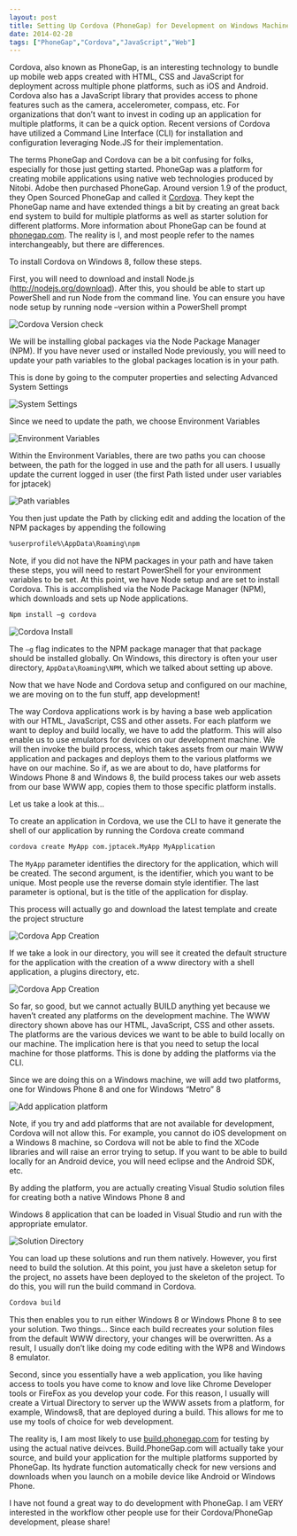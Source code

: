 ```yaml
---
layout: post
title: Setting Up Cordova (PhoneGap) for Development on Windows Machines
date: 2014-02-28
tags: ["PhoneGap","Cordova","JavaScript","Web"]
---
```


Cordova, also known as PhoneGap, is an interesting technology to bundle up mobile web apps created with HTML, CSS and JavaScript for deployment across multiple phone platforms, such as iOS and Android. Cordova also has a JavaScript library that provides access to phone features such as the camera, accelerometer, compass, etc. For organizations that don’t want to invest in coding up an application for multiple platforms, it can be a quick option.
Recent versions of Cordova have utilized a Command Line Interface (CLI) for installation and configuration leveraging Node.JS for their implementation.

The terms PhoneGap and Cordova can be a bit confusing for folks, especially for those just getting started. PhoneGap was a
platform for creating mobile applications using native web technologies produced by Nitobi. Adobe then purchased PhoneGap. Around
version 1.9 of the product, they Open Sourced PhoneGap and called it [Cordova](http://cordova.apache.org/). They kept the PhoneGap
 name and have extended things a bit by creating an great back end system to build for multiple platforms as well as starter solution
 for different platforms. More information about PhoneGap can be found at [phonegap.com](http://phonegap.com/). The reality is I,
 and most people refer to the names interchangeably, but there are differences.

To install Cordova on Windows 8, follow these steps.

First, you will need to download and install Node.js (http://nodejs.org/download). After this, you should be able to start up PowerShell and run Node from the command line. You can ensure you have node setup by running node –version within a PowerShell prompt

![Cordova Version check](nodeCheck.png)

We will be installing global packages via the Node Package Manager (NPM). If you have never used or installed Node previously, you will need to update your path variables to the global packages location is in your path.

This is done by going to the computer properties and selecting Advanced System Settings

![System Settings](systemSettings.png)

Since we need to update the path, we choose Environment Variables

![Environment Variables](envVariables.png)


Within the Environment Variables, there are two paths you can choose between, the path for the logged in use and the path for all users. I usually update the current logged in user (the first Path listed under user variables for jptacek)

![Path variables](pathVariables.png)

You then just update the Path by clicking edit and adding the location of the NPM packages by appending the following

```bash
%userprofile%\AppData\Roaming\npm
```

Note, if you did not have the NPM packages in your path and have taken these steps, you will need to restart PowerShell for your environment variables to be set.
At this point, we have Node setup and are set to install Cordova. This is accomplished via the Node Package Manager (NPM), which downloads and sets up Node applications.

```bash
Npm install –g cordova
```

![Cordova Install](cordovaInstall.png)

The ``–g`` flag indicates to the NPM package manager that that package should be installed globally. On Windows, this directory
is often your user directory, ``AppData\Roaming\NPM``, which we talked about setting up above.

Now that we have Node and Cordova setup and configured on our machine, we are moving on to the fun stuff, app development!

The way Cordova applications work is by having a base web application with our HTML, JavaScript, CSS and other assets. For each platform we want to deploy and build locally, we have to add the platform. This will also enable us to use emulators for devices on our development machine. We will then invoke the build process, which takes assets from our main WWW application and packages and deploys them to the various platforms we have on our machine. So if, as we are about to do, have platforms for Windows Phone 8 and Windows 8, the build process takes our web assets from our base WWW app, copies them to those specific platform installs.

Let us take a look at this…

To create an application in Cordova, we use the CLI to have it generate the shell of our application by running the Cordova create command

```bash
cordova create MyApp com.jptacek.MyApp MyApplication
```

The ``MyApp`` parameter identifies the directory for the application, which will be created. The second argument,
is the identifier, which you want to be unique. Most people use the reverse domain style identifier.
The last parameter is optional, but is the title of the application for display.

This process will actually go and download the latest template and create the project structure

![Cordova App Creation](appCreation.png)

If we take a look in our directory, you will see it created the default structure for the application with the creation of a www directory with a shell application, a plugins directory, etc.

![Cordova App Creation](directoryStructure.png)

So far, so good, but we cannot actually BUILD anything yet because we haven’t created any platforms on the development machine. The WWW directory shown above has our HTML, JavaScript, CSS and other assets. The platforms are the various devices we want to be able to build locally on our machine. The implication here is that you need to setup the local machine for those platforms. This is done by adding the platforms via the CLI.

Since we are doing this on a Windows machine, we will add two platforms, one for Windows Phone 8 and one for Windows “Metro” 8

![Add application platform](addPlatform.png)

Note, if you try and add platforms that are not available for development, Cordova will not allow this. For example, you cannot do iOS development on a Windows 8 machine, so Cordova will not be able to find the XCode libraries and will raise an error trying to setup. If you want to be able to build locally for an Android device, you will need eclipse and the Android SDK, etc.

By adding the platform, you are actually creating Visual Studio solution files for creating both a native Windows Phone 8 and


Windows 8 application that can be loaded in Visual Studio and run with the appropriate emulator.

![Solution Directory](slnDirectory.png)

You can load up these solutions and run them natively. However, you first need to build the solution. At this point, you just have a skeleton setup for the project, no assets have been deployed to the skeleton of the project. To do this, you will run the build command in Cordova.

```bash
Cordova build
```

This then enables you to run either Windows 8 or Windows Phone 8 to see your solution. Two things… Since each build recreates your solution files from the default WWW directory, your changes will be overwritten. As a result, I usually don’t like doing my code editing with the WP8 and Windows 8 emulator.

Second, since you essentially have a web application, you like having access to tools you have come to know and love like Chrome Developer tools or FireFox as you develop your code. For this reason, I usually will create a Virtual Directory to server up the WWW assets from a platform, for example, Windows8, that are deployed during a build. This allows for me to use my tools of choice for web development.

The reality is, I am most likely to use [build.phonegap.com](build.phonegap.com) for testing by using the
actual native deivces. Build.PhoneGap.com will actually take your source, and build your application for the multiple platforms
supported by PhoneGap. Its hydrate function automatically check for new versions and downloads when you launch on a mobile device like Android or Windows Phone.

I have not found a great way to do development with PhoneGap. I am VERY interested in the workflow other people use for
their Cordova/PhoneGap development, please share!




